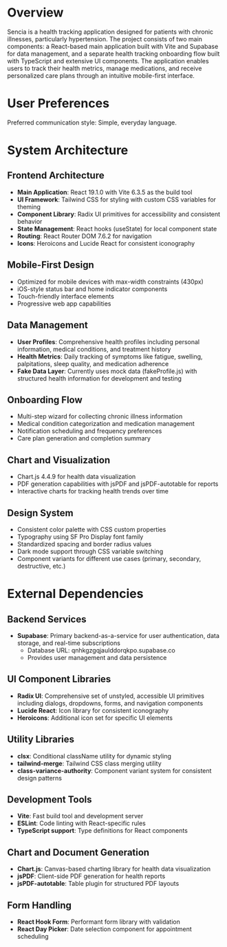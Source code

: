 # Overview

Sencia is a health tracking application designed for patients with chronic illnesses, particularly hypertension. The project consists of two main components: a React-based main application built with Vite and Supabase for data management, and a separate health tracking onboarding flow built with TypeScript and extensive UI components. The application enables users to track their health metrics, manage medications, and receive personalized care plans through an intuitive mobile-first interface.

# User Preferences

Preferred communication style: Simple, everyday language.

# System Architecture

## Frontend Architecture
- **Main Application**: React 19.1.0 with Vite 6.3.5 as the build tool
- **UI Framework**: Tailwind CSS for styling with custom CSS variables for theming
- **Component Library**: Radix UI primitives for accessibility and consistent behavior
- **State Management**: React hooks (useState) for local component state
- **Routing**: React Router DOM 7.6.2 for navigation
- **Icons**: Heroicons and Lucide React for consistent iconography

## Mobile-First Design
- Optimized for mobile devices with max-width constraints (430px)
- iOS-style status bar and home indicator components
- Touch-friendly interface elements
- Progressive web app capabilities

## Data Management
- **User Profiles**: Comprehensive health profiles including personal information, medical conditions, and treatment history
- **Health Metrics**: Daily tracking of symptoms like fatigue, swelling, palpitations, sleep quality, and medication adherence
- **Fake Data Layer**: Currently uses mock data (fakeProfile.js) with structured health information for development and testing

## Onboarding Flow
- Multi-step wizard for collecting chronic illness information
- Medical condition categorization and medication management
- Notification scheduling and frequency preferences
- Care plan generation and completion summary

## Chart and Visualization
- Chart.js 4.4.9 for health data visualization
- PDF generation capabilities with jsPDF and jsPDF-autotable for reports
- Interactive charts for tracking health trends over time

## Design System
- Consistent color palette with CSS custom properties
- Typography using SF Pro Display font family
- Standardized spacing and border radius values
- Dark mode support through CSS variable switching
- Component variants for different use cases (primary, secondary, destructive, etc.)

# External Dependencies

## Backend Services
- **Supabase**: Primary backend-as-a-service for user authentication, data storage, and real-time subscriptions
  - Database URL: qnhkgzgqjaulddorqkpo.supabase.co
  - Provides user management and data persistence

## UI Component Libraries
- **Radix UI**: Comprehensive set of unstyled, accessible UI primitives including dialogs, dropdowns, forms, and navigation components
- **Lucide React**: Icon library for consistent iconography
- **Heroicons**: Additional icon set for specific UI elements

## Utility Libraries
- **clsx**: Conditional className utility for dynamic styling
- **tailwind-merge**: Tailwind CSS class merging utility
- **class-variance-authority**: Component variant system for consistent design patterns

## Development Tools
- **Vite**: Fast build tool and development server
- **ESLint**: Code linting with React-specific rules
- **TypeScript support**: Type definitions for React components

## Chart and Document Generation
- **Chart.js**: Canvas-based charting library for health data visualization
- **jsPDF**: Client-side PDF generation for health reports
- **jsPDF-autotable**: Table plugin for structured PDF layouts

## Form Handling
- **React Hook Form**: Performant form library with validation
- **React Day Picker**: Date selection component for appointment scheduling
